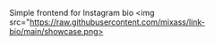 Simple frontend for Instagram bio
<img src="https://raw.githubusercontent.com/mixass/link-bio/main/showcase.png>
